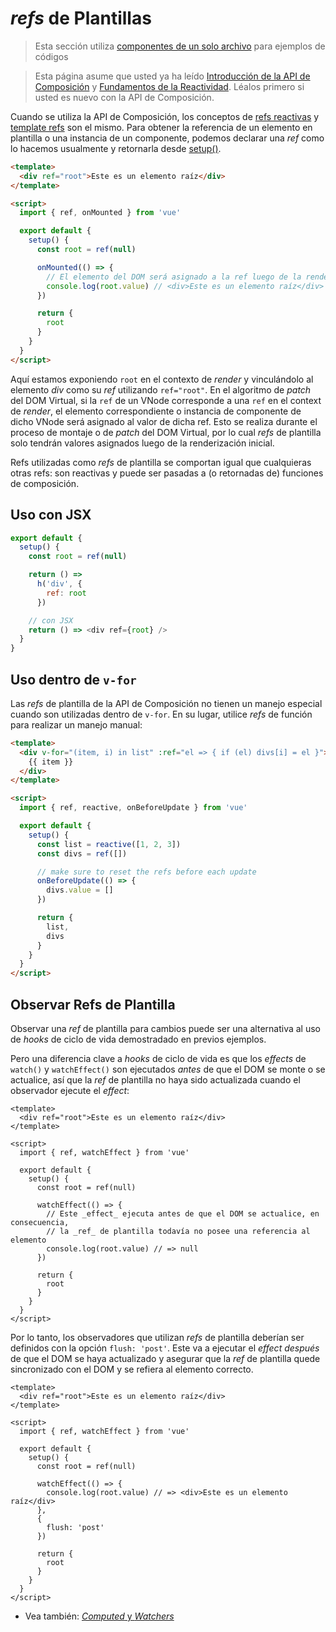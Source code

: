 # _refs_ de Plantillas

> Esta sección utiliza [componentes de un solo archivo](single-file-component.html) para ejemplos de códigos

> Esta página asume que usted ya ha leído [Introducción de la API de Composición](composition-api-introduction.html) y [Fundamentos de la Reactividad](reactivity-fundamentals.html). Léalos primero si usted es nuevo con la API de Composición.

Cuando se utiliza la API de Composición, los conceptos de [refs reactivas](reactivity-fundamentals.html#creating-standalone-reactive-values-as-refs) y [template refs](component-template-refs.html) son el mismo. Para obtener la referencia de un elemento en plantilla o una instancia de un componente, podemos declarar una _ref_ como lo hacemos usualmente y retornarla desde [setup()](composition-api-setup.html).

```html
<template>
  <div ref="root">Este es un elemento raíz</div>
</template>

<script>
  import { ref, onMounted } from 'vue'

  export default {
    setup() {
      const root = ref(null)

      onMounted(() => {
        // El elemento del DOM será asignado a la ref luego de la renderización inicial
        console.log(root.value) // <div>Este es un elemento raíz</div>
      })

      return {
        root
      }
    }
  }
</script>
```

Aquí estamos exponiendo `root` en el contexto de _render_ y vinculándolo al elemento _div_ como su _ref_ utilizando `ref="root"`. En el algoritmo de _patch_ del DOM Virtual, si la `ref` de un VNode corresponde a una `ref` en el context de _render_,  el elemento correspondiente o instancia de componente de dicho VNode será asignado al valor de dicha ref. Esto se realiza durante el proceso de montaje o de _patch_ del DOM Virtual, por lo cual _refs_ de plantilla solo tendrán valores asignados luego de la renderización inicial.

Refs utilizadas como _refs_ de plantilla se comportan igual que cualquieras otras refs: son reactivas y puede ser pasadas a (o retornadas de) funciones de composición.

## Uso con JSX

```js
export default {
  setup() {
    const root = ref(null)

    return () =>
      h('div', {
        ref: root
      })

    // con JSX
    return () => <div ref={root} />
  }
}
```

## Uso dentro de `v-for`

Las _refs_ de plantilla de la API de Composición no tienen un manejo especial cuando son utilizadas dentro de `v-for`. En su lugar, utilice _refs_ de función para realizar un manejo manual:

```html
<template>
  <div v-for="(item, i) in list" :ref="el => { if (el) divs[i] = el }">
    {{ item }}
  </div>
</template>

<script>
  import { ref, reactive, onBeforeUpdate } from 'vue'

  export default {
    setup() {
      const list = reactive([1, 2, 3])
      const divs = ref([])

      // make sure to reset the refs before each update
      onBeforeUpdate(() => {
        divs.value = []
      })

      return {
        list,
        divs
      }
    }
  }
</script>
```

## Observar Refs de Plantilla

Observar una _ref_ de plantilla para cambios puede ser una alternativa al uso de _hooks_ de ciclo de vida demostradado en previos ejemplos.

Pero una diferencia clave a _hooks_ de ciclo de vida es que los _effects_ de `watch()` y `watchEffect()` son ejecutados *antes* de que el DOM se monte o se actualice, así que la _ref_ de plantilla no haya sido actualizada cuando el observador ejecute el _effect_:

```vue
<template>
  <div ref="root">Este es un elemento raíz</div>
</template>

<script>
  import { ref, watchEffect } from 'vue'

  export default {
    setup() {
      const root = ref(null)

      watchEffect(() => {
        // Este _effect_ ejecuta antes de que el DOM se actualice, en consecuencia,
        // la _ref_ de plantilla todavía no posee una referencia al elemento
        console.log(root.value) // => null
      })

      return {
        root
      }
    }
  }
</script>
```

Por lo tanto, los observadores que utilizan _refs_ de plantilla deberían ser definidos con la opción `flush: 'post'`. Este va a ejecutar el _effect_ *después* de que el DOM se haya actualizado y asegurar que la _ref_ de plantilla quede sincronizado con el DOM y se refiera al elemento correcto.

```vue
<template>
  <div ref="root">Este es un elemento raíz</div>
</template>

<script>
  import { ref, watchEffect } from 'vue'

  export default {
    setup() {
      const root = ref(null)

      watchEffect(() => {
        console.log(root.value) // => <div>Este es un elemento raíz</div>
      }, 
      {
        flush: 'post'
      })

      return {
        root
      }
    }
  }
</script>
```

* Vea también: [_Computed_ y _Watchers_](./reactivity-computed-watchers.html#effect-flush-timing)

